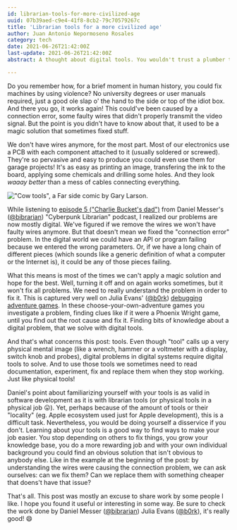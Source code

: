 ```yaml
---
id: librarian-tools-for-more-civilized-age
uuid: 07b39aed-c9e4-41f8-8cb2-79c70579267c
title: 'Librarian tools for a more civilized age'
author: Juan Antonio Nepormoseno Rosales
category: tech
date: 2021-06-26T21:42:00Z
last-update: 2021-06-26T21:42:00Z
abstract: A thought about digital tools. You wouldn't trust a plumber that doesn't know how to use a wrench. As a programmer, do you know your tools?

---
```


Do you remember how, for a brief moment in human history,
you could fix machines by using violence?
No university degrees or user manuals required,
just a good ole slap o' the hand
to the side or top of the idiot box.
And there you go, it works again!
This could've been caused by a connection error,
some faulty wires that didn't properly transmit the video signal.
But the point is you didn't have to know about that,
it used to be a magic solution that sometimes fixed stuff.

We don't have wires anymore, for the most part.
Most of our electronics use a PCB
with each component attached to it
(usually soldered or screwed).
They're so pervasive and easy to produce
you could even use them for garage projects!
It's as easy as printing an image,
transfering the ink to the board,
applying some chemicals
and drilling some holes.
And they look _waaay better_ than a mess of cables connecting everything.

!["Cow tools", a _Far side_ comic by Gary Larson.]($BASE_URL$/imgs/librarian-tools-for-more-civilized-age/cow_tools.jpg)

While listening to
[episode 5 ("Charlie Bucket's dad")](https://cyberpunklibrarian.com/podcast/cyberpunk-librarian-episode-05-charlie-buckets-dad/)
from Daniel Messer's ([\@bibrarian](https://twitter.com/bibrarian)) "Cyberpunk Librarian" podcast,
I realized our problems are now mostly digital.
We've figured if we remove the wires we won't have faulty wires anymore.
But that doesn't mean we fixed the "connection error" problem.
In the digital world we could have an API or program failing
because we entered the wrong parameters.
Or, if we have a long chain of different pieces
(which sounds like a generic definition of what a computer or the Internet is),
it could be any of those pieces failing.

What this means is most of the times 
we can't apply a magic solution and hope for the best.
Well, turning it off and on again works sometimes,
but it won't fix all problems.
We need to really understand the problem in order to fix it.
This is captured very well on
Julia Evans' ([\@b0rk](https://twitter.com/b0rk))
[debugging adventure games](https://mysteries.wizardzines.com/).
In these choose-your-own-adventure games you investigate a problem,
finding clues like if it were a Phoenix Wright game,
until you find out the root cause and fix it.
Finding bits of knowledge about a digital problem,
that we solve with digital tools.

And that's what concerns this post: tools.
Even though "tool" calls up a very physical mental image
(like a wrench, hammer or a voltmeter with a display, switch knob and probes),
digital problems in digital systems require digital tools to solve.
And to use those tools we sometimes need to read documentation,
experiment, fix and replace them when they stop working.
Just like physical tools!

Daniel's point about familiarizing yourself with your tools
is as valid in software development as it is with librarian tools
(or physical tools in a physical job 😛).
Yet, perhaps because of the amount of tools
or their "locality" (eg. Apple ecosystem used just for Apple development),
this is a difficult task.
Nevertheless, you would be doing yourself a disservice if you don't.
Learning about your tools is a good way to find ways to make your job easier.
You stop depending on others to fix things,
you grow your knowledge base,
you do a more rewarding job
and with your own individual background 
you could find an obvious solution
that isn't obvious to anybody else.
Like in the example at the beginning of the post:
by understanding the wires were causing the connection problem,
we can ask ourselves: can we fix them?
Can we replace them with something cheaper
that doens't have that issue?

That's all.
This post was mostly an excuse to share 
work by some people I like.
I hope you found it useful or interesting in some way.
Be sure to check the work done by
Daniel Messer ([\@bibrarian](https://twitter.com/bibrarian))
Julia Evans ([\@b0rk](https://twitter.com/b0rk)),
it's really good! 😄
